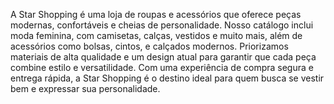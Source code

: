 A Star Shopping é uma loja de roupas e acessórios que oferece peças modernas, confortáveis e cheias de personalidade. Nosso catálogo inclui moda feminina, com camisetas, calças, vestidos e muito mais, além de acessórios como bolsas, cintos, e calçados modernos. Priorizamos materiais de alta qualidade e um design atual para garantir que cada peça combine estilo e versatilidade. Com uma experiência de compra segura e entrega rápida, a Star Shopping é o destino ideal para quem busca se vestir bem e expressar sua personalidade.
